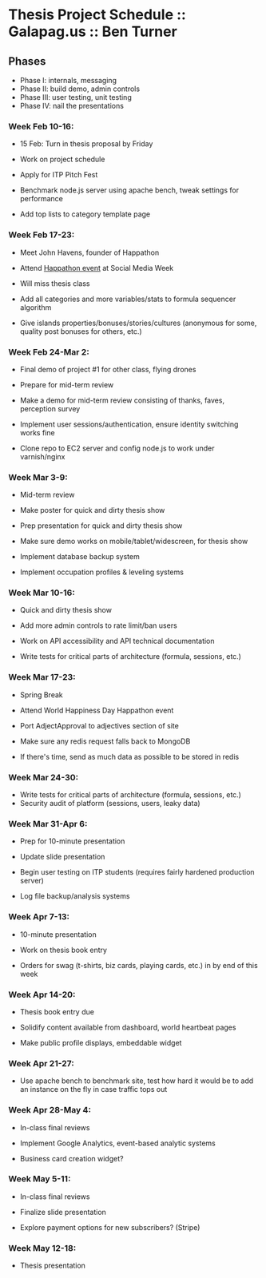 # Thesis Project Schedule :: Galapag.us :: Ben Turner

## Phases

* Phase I: internals, messaging
* Phase II: build demo, admin controls
* Phase III: user testing, unit testing
* Phase IV: nail the presentations

### Week Feb 10-16:

* 15 Feb: Turn in thesis proposal by Friday
* Work on project schedule
* Apply for ITP Pitch Fest

* Benchmark node.js server using apache bench, tweak settings for performance
* Add top lists to category template page

### Week Feb 17-23:

* Meet John Havens, founder of Happathon
* Attend [Happathon event](http://socialmediaweek.org/newyork/events/?id=49156) at Social Media Week
* Will miss thesis class

* Add all categories and more variables/stats to formula sequencer algorithm
* Give islands properties/bonuses/stories/cultures (anonymous for some, quality post bonuses for others, etc.)

### Week Feb 24-Mar 2:

* Final demo of project #1 for other class, flying drones
* Prepare for mid-term review

* Make a demo for mid-term review consisting of thanks, faves, perception survey
* Implement user sessions/authentication, ensure identity switching works fine
* Clone repo to EC2 server and config node.js to work under varnish/nginx

### Week Mar 3-9:

* Mid-term review
* Make poster for quick and dirty thesis show
* Prep presentation for quick and dirty thesis show

* Make sure demo works on mobile/tablet/widescreen, for thesis show
* Implement database backup system
* Implement occupation profiles & leveling systems

### Week Mar 10-16:

* Quick and dirty thesis show

* Add more admin controls to rate limit/ban users
* Work on API accessibility and API technical documentation
* Write tests for critical parts of architecture (formula, sessions, etc.)

### Week Mar 17-23:

* Spring Break
* Attend World Happiness Day Happathon event

* Port AdjectApproval to adjectives section of site
* Make sure any redis request falls back to MongoDB
* If there's time, send as much data as possible to be stored in redis

### Week Mar 24-30:

* Write tests for critical parts of architecture (formula, sessions, etc.)
* Security audit of platform (sessions, users, leaky data)

### Week Mar 31-Apr 6:

* Prep for 10-minute presentation
* Update slide presentation

* Begin user testing on ITP students (requires fairly hardened production server)
* Log file backup/analysis systems

### Week Apr 7-13:

* 10-minute presentation
* Work on thesis book entry

* Orders for swag (t-shirts, biz cards, playing cards, etc.) in by end of this week

### Week Apr 14-20:

* Thesis book entry due

* Solidify content available from dashboard, world heartbeat pages
* Make public profile displays, embeddable widget

### Week Apr 21-27:

* Use apache bench to benchmark site, test how hard it would be to add an instance on the fly in case traffic tops out

### Week Apr 28-May 4:

* In-class final reviews

* Implement Google Analytics, event-based analytic systems
* Business card creation widget?

### Week May 5-11:

* In-class final reviews

* Finalize slide presentation
* Explore payment options for new subscribers? (Stripe)

### Week May 12-18:

* Thesis presentation